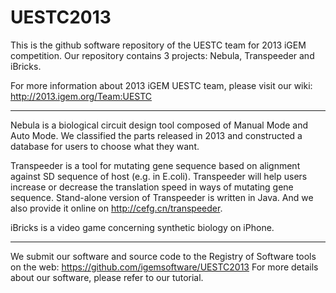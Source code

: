 UESTC2013
=========
This is the github software repository of the UESTC team for 2013 iGEM competition. Our repository contains 3 projects: Nebula, Transpeeder and iBricks.

For more information about 2013 iGEM UESTC team, please visit our wiki: http://2013.igem.org/Team:UESTC
*************************************************************************************************************
Nebula is a biological circuit design tool composed of Manual Mode and Auto Mode. We classified the parts released in 2013 and constructed a database for users to choose what they want. 

Transpeeder is a tool for mutating gene sequence based on alignment against SD sequence of host (e.g. in E.coli). Transpeeder will help users increase or decrease the translation speed in ways of mutating gene sequence. Stand-alone version of Transpeeder is written in Java. And we also provide it online on http://cefg.cn/transpeeder.

iBricks is a video game concerning synthetic biology on iPhone.
*************************************************************************************************************
We submit our software and source code to the Registry of Software tools on the web: https://github.com/igemsoftware/UESTC2013
For more details about our software, please refer to our tutorial.
